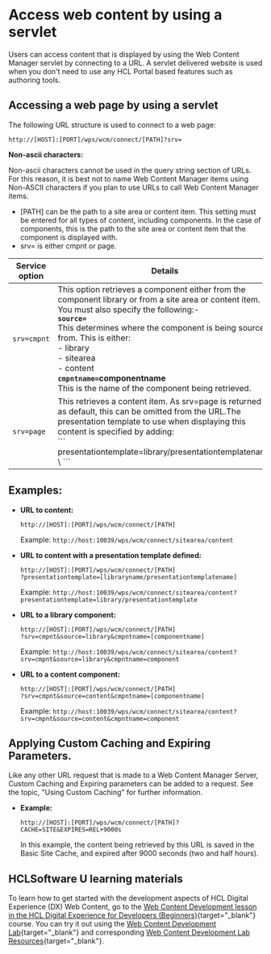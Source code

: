 # Access web content by using a servlet

Users can access content that is displayed by using the Web Content Manager servlet by connecting to a URL. A servlet delivered website is used when you don't need to use any HCL Portal based features such as authoring tools.

## Accessing a web page by using a servlet

The following URL structure is used to connect to a web page:

```
http://[HOST]:[PORT]/wps/wcm/connect/[PATH]?srv=
```

**Non-ascii characters:**

Non-ascii characters cannot be used in the query string section of URLs. For this reason, it is best not to name Web Content Manager items using Non-ASCII characters if you plan to use URLs to call Web Content Manager items.

-   \[PATH\] can be the path to a site area or content item. This setting must be entered for all types of content, including components. In the case of components, this is the path to the site area or content item that the component is displayed with.
-   srv= is either cmpnt or page.

|Service option|Details|
|--------------|-------|
|`srv=cmpnt`|This option retrieves a component either from the component library or from a site area or content item. You must also specify the following:-  <br> **`source=`** <br> This determines where the component is being sourced from. This is either: <br>-   library <br>-   sitearea <br>-   content <br> **`cmpntname=`componentname** <br>This is the name of the component being retrieved.|
|`srv=page`|This retrieves a content item. As srv=page is returned as default, this can be omitted from the URL.The presentation template to use when displaying this content is specified by adding: <br> \``` <br> presentationtemplate=library/presentationtemplatename <br>\ ```|

## Examples:

-   **URL to content:**

    ```
    http://[HOST]:[PORT]/wps/wcm/connect/[PATH]
    ```

    Example: `http://host:10039/wps/wcm/connect/sitearea/content`

-   **URL to content with a presentation template defined:**

    ```
    http://[HOST]:[PORT]/wps/wcm/connect/[PATH]
    ?presentationtemplate=[libraryname/presentationtemplatename]
    ```

    Example: `http://host:10039/wps/wcm/connect/sitearea/content?presentationtemplate=library/presentationtemplate`

-   **URL to a library component:**

    ```
    http://[HOST]:[PORT]/wps/wcm/connect/[PATH]
    ?srv=cmpnt&source=library&cmpntname=[componentname]
    ```

    Example: `http://host:10039/wps/wcm/connect/sitearea/content?srv=cmpnt&source=library&cmpntname=component`

-   **URL to a content component:**

    ```
    http://[HOST]:[PORT]/wps/wcm/connect/[PATH]
    ?srv=cmpnt&source=content&cmpntname=[componentname]
    ```

    Example: `http://host:10039/wps/wcm/connect/sitearea/content?srv=cmpnt&source=content&cmpntname=component`


## Applying Custom Caching and Expiring Parameters.

Like any other URL request that is made to a Web Content Manager Server, Custom Caching and Expiring parameters can be added to a request. See the topic, "Using Custom Caching" for further information.

-   **Example:**

    ```
    http://[HOST]:[PORT]/wps/wcm/connect/[PATH]?CACHE=SITE&EXPIRES=REL+9000s
    ```

    In this example, the content being retrieved by this URL is saved in the Basic Site Cache, and expired after 9000 seconds \(two and half hours\).

## HCLSoftware U learning materials

To learn how to get started with the development aspects of HCL Digital Experience (DX) Web Content, go to the [Web Content Development lesson in the HCL Digital Experience for Developers (Beginners)](https://hclsoftwareu.hcltechsw.com/component/axs/?view=sso_config&id=3&forward=https%3A%2F%2Fhclsoftwareu.hcltechsw.com%2Fcourses%2Flesson%2F%3Fid%3D414 ){target="_blank"} course. You can try it out using the [Web Content Development Lab](https://hclsoftwareu.hcltechsw.com/images/Lc4sMQCcN5uxXmL13gSlsxClNTU3Mjc3NTc4MTc2/DS_Academy/DX/Developer/HDX-DEV-100_Web_Content_Development.pdf){target="_blank"} and corresponding [Web Content Development Lab Resources](https://hclsoftwareu.hcltechsw.com/images/Lc4sMQCcN5uxXmL13gSlsxClNTU3Mjc3NTc4MTc2/DS_Academy/DX/Developer/HDX-DEV-100_Web_Content_Development_Lab_Resources.zip){target="_blank"}.
